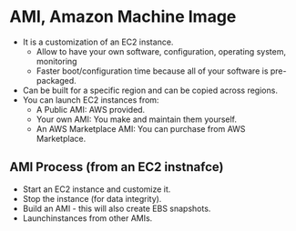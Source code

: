 # AMI, Amazon Machine Image
- It is a customization of an EC2 instance.
  - Allow to have your own software, configuration, operating system, monitoring
  - Faster boot/configuration time because all of your software is pre-packaged.
-  Can be built for a specific region and can be copied across regions.
- You can launch EC2 instances from:
  - A Public AMI: AWS provided.
  - Your own AMI: You make and maintain them yourself.
  - An AWS Marketplace AMI: You can purchase from AWS Marketplace.

## AMI Process (from an EC2 instnafce)
- Start an EC2 instance and customize it.
- Stop the instance (for data integrity).
- Build an AMI - this will also create EBS snapshots.
- Launchinstances from other AMIs.
